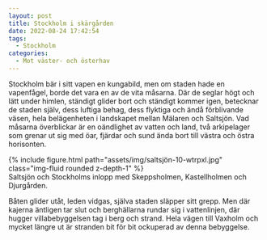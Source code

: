 ```yaml
---
layout: post
title: Stockholm i skärgården
date: 2022-08-24 17:42:54
tags: 
  - Stockholm 
categories: 
  - Mot väster- och österhav
---
```


Stockholm bär i sitt vapen en kungabild, men om staden hade en vapenfågel, borde det vara en av de vita måsarna. Där de seglar högt och lätt under himlen, ständigt glider bort och ständigt kommer igen, betecknar de staden själv, dess luftiga behag, dess flyktiga och ändå förblivande väsen, hela belägenheten i landskapet mellan Mälaren och Saltsjön. Vad måsarna överblickar är en oändlighet av vatten och land, två arkipelager som grenar ut sig med öar, fjärdar och sund ända bort till västra och östra horisonten.

<div class="row mt-3">
    <div class="col-sm mt-3 mt-md-0">
        {% include figure.html path="assets/img/saltsjön-10-wtrpxl.jpg" class="img-fluid rounded z-depth-1" %}
    </div>
</div>
<div class="caption">
    Saltsjön och Stockholms inlopp med Skeppsholmen, Kastellholmen och Djurgården.
</div>

Båten glider utåt, leden vidgas, själva staden släpper sitt grepp. Men där kajerna äntligen tar slut och berghällarna rundar sig i vattenlinjen, där hugger villabebyggelsen tag i berg och strand. Hela vägen till Vaxholm och mycket längre ut är stranden bit för bit ockuperad av denna bebyggelse.
